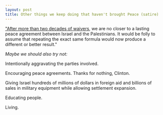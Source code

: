 ```yaml
---
layout: post
title: Other things we keep doing that haven't brought Peace (satire)
---
```

["After more than two decades of waivers,](https://www.nytimes.com/2017/12/06/world/middleeast/trump-israel-speech-transcript.html) we are no closer to a lasting peace agreement between Israel and the Palestinians.
It would be folly to assume that repeating the exact same formula would now produce a different or better result."<!--excerpt-->

*Maybe we should also try not:*

Intentionally aggravating the parties involved.

Encouraging peace agreements. Thanks for nothing, Clinton. 

Giving Israel hundreds of millions of dollars in foreign aid and billions of sales in military equipment while allowing settlement expansion.

Educating people.

Living.





